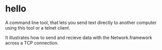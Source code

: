 #  hello

A command line tool, that lets you send text directly to another computer using this tool or a telnet client.

It illustrates how to send and recieve data with the Network.framework across a TCP connection.
